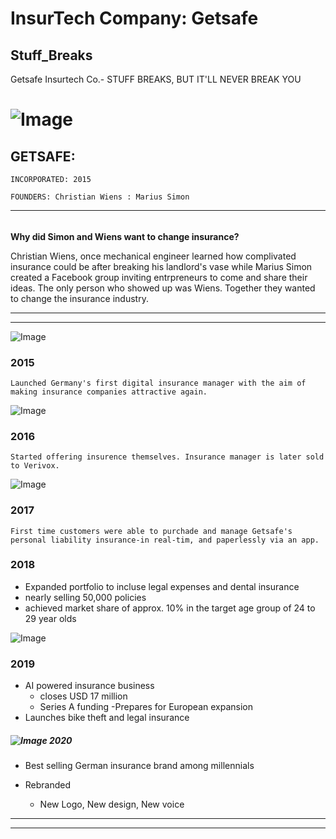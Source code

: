 # InsurTech Company:      **Getsafe**

## Stuff_Breaks
Getsafe Insurtech Co.- STUFF BREAKS, BUT IT'LL NEVER BREAK YOU

                    


# ![Image](https://cdn.sanity.io/images/p4gom3ch/production/62e687c643ccc209a4a0c5bc0adab0280781ec79-1924x1081.jpg?w=942&fit=max&auto=format) 
## **GETSAFE**:       
    INCORPORATED: 2015
     
    FOUNDERS: Christian Wiens : Marius Simon
------
###### <span style='font-family:"Times New Roman"'> <span styel=''>
 **Why did Simon and  Wiens want to change insurance?**
    
Christian Wiens, once mechanical engineer learned how complivated insurance could be after breaking his landlord's vase while Marius Simon created a Facebook group inviting entrpreneurs to come and share their ideas. The only person who showed up was Wiens. Together they wanted to change the insurance industry. 
   
---
---
![Image](https://www.hellogetsafe.com/assets/images/aboutUs/getsafe_logos/getsafe_logo_2015.svg)
### 2015
    Launched Germany's first digital insurance manager with the aim of making insurance companies attractive again.
    
![Image](https://www.hellogetsafe.com/assets/images/aboutUs/getsafe_logos/getsafe_logo_2016.svg)    
### 2016
    Started offering insurence themselves. Insurance manager is later sold to Verivox.
    
![Image](https://www.hellogetsafe.com/assets/images/aboutUs/getsafe_logos/getsafe_logo_2017-2018.svg)
### 2017
    First time customers were able to purchade and manage Getsafe's personal liability insurance-in real-tim, and paperlessly via an app.
### 2018
   * Expanded portfolio to incluse legal expenses and dental insurance
   * nearly selling 50,000 policies 
   *  achieved market share of approx. 10% in the target age group of 24 to 29 year olds
    
 ![Image](https://www.hellogetsafe.com/assets/images/logo_black.svg)  
### 2019
   
   * AI powered insurance business
        - closes USD 17 million
        - Series A funding
        -Prepares for European expansion
   * Launches bike theft and legal insurance

 ##### ![Image]( https://www.hellogetsafe.com/assets/images/aboutUs/getsafe_logos/getsafe_logo_2020.svg) 2020
   * Best selling German insurance brand among millennials
    
   * Rebranded
        - New Logo, New design, New voice
    
   
 
---
---
